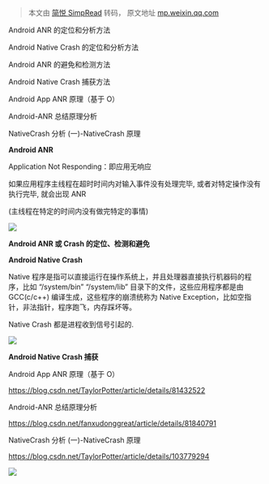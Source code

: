 > 本文由 [简悦 SimpRead](http://ksria.com/simpread/) 转码， 原文地址 [mp.weixin.qq.com](https://mp.weixin.qq.com/s?__biz=Mzg2NzUzNzk1Mw==&mid=2247484032&idx=1&sn=f6983ee2d8f0a9108785bcc8ae5d81e6&chksm=cebb47cef9ccced8ce805157107f9601d73ec8ba951816e776fa3e1feef7977f5a70bea441b8&scene=21#wechat_redirect)

Android ANR 的定位和分析方法

Android Native Crash 的定位和分析方法

Android ANR 的避免和检测方法

Android Native Crash 捕获方法

Android App ANR 原理（基于 O）

Android-ANR 总结原理分析

NativeCrash 分析 (一)-NativeCrash 原理

**Android ANR**

Application Not Responding：即应用无响应

如果应用程序主线程在超时时间内对输入事件没有处理完毕, 或者对特定操作没有执行完毕, 就会出现 ANR

(主线程在特定的时间内没有做完特定的事情)

![](https://mmbiz.qpic.cn/mmbiz_png/LtmuVIq6tF0fpwVNMI1IrqibibcttYBtteyVKr6kYf8AwgoicVtTQOTkKd6IeeE7cPCbibmwnznXDVs7xT0lDzwnHQ/640?wx_fmt=png)

**Android ANR 或 Crash 的定位、检测和避免**

**Android Native Crash**

Native 程序是指可以直接运行在操作系统上，并且处理器直接执行机器码的程序，比如 “/system/bin” “/system/lib” 目录下的文件，这些应用程序都是由 GCC(c/c++) 编译生成，这些程序的崩溃统称为 Native Exception，比如空指针，非法指针，程序跑飞，内存踩坏等。

Native Crash 都是进程收到信号引起的.

![](https://mmbiz.qpic.cn/mmbiz_png/LtmuVIq6tF0fpwVNMI1IrqibibcttYBtteO0wznkV2DGCicC1j4Llicme6wibHeic7FLcTBg3EQ2XVRAxAP2KLBfYrZw/640?wx_fmt=png)

**Android Native Crash 捕获**

Android App ANR 原理（基于 O）

https://blog.csdn.net/TaylorPotter/article/details/81432522

Android-ANR 总结原理分析

https://blog.csdn.net/fanxudonggreat/article/details/81840791

NativeCrash 分析 (一)-NativeCrash 原理

https://blog.csdn.net/TaylorPotter/article/details/103779294

![](https://mmbiz.qpic.cn/mmbiz_jpg/LtmuVIq6tF0zQWAYibuUc6ZPBfGbZbxlyZLTRCazQibcMzOtOwWxuVyWkEUN7YdiclwWc7UaFVTwS3JfMC2qWXCMg/640?wx_fmt=jpeg)